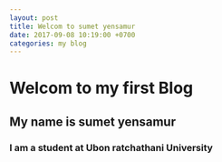 ```yaml
---
layout: post
title: Welcom to sumet yensamur
date: 2017-09-08 10:19:00 +0700
categories: my blog 
---
```


# Welcom to my first Blog
## My name is sumet yensamur
### I am a student at Ubon ratchathani University
